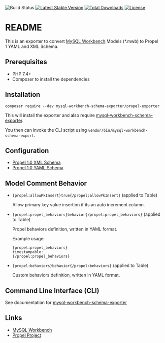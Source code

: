 ![Build Status](https://github.com/mysql-workbench-schema-exporter/propel1-exporter/actions/workflows/continuous-integration.yml/badge.svg)
[![Latest Stable Version](https://poser.pugx.org/mysql-workbench-schema-exporter/propel1-exporter/v/stable.svg)](https://packagist.org/packages/mysql-workbench-schema-exporter/propel1-exporter)
[![Total Downloads](https://poser.pugx.org/mysql-workbench-schema-exporter/propel1-exporter/downloads.svg)](https://packagist.org/packages/mysql-workbench-schema-exporter/propel1-exporter) 
[![License](https://poser.pugx.org/mysql-workbench-schema-exporter/propel1-exporter/license.svg)](https://packagist.org/packages/mysql-workbench-schema-exporter/propel1-exporter)

# README

This is an exporter to convert [MySQL Workbench](http://www.mysql.com/products/workbench/) Models (\*.mwb) to Propel 1 YAML and XML Schema.

## Prerequisites

  * PHP 7.4+
  * Composer to install the dependencies

## Installation

```
composer require --dev mysql-workbench-schema-exporter/propel-exporter
```

This will install the exporter and also require [mysql-workbench-schema-exporter](https://github.com/mysql-workbench-schema-exporter/mysql-workbench-schema-exporter).

You then can invoke the CLI script using `vendor/bin/mysql-workbench-schema-export`.

## Configuration

  * [Propel 1.0 XML Schema](/docs/propel1-xml.md)
  * [Propel 1.0 YAML Schema](/docs/propel1-yaml.md)

## Model Comment Behavior

  * `{propel:allowPkInsert}true{/propel:allowPkInsert}` (applied to Table)

    Allow primary key value insertion if its an auto increment column.

  * `{propel:propel_behaviors}behavior{/propel:propel_behaviors}` (applied to Table)

    Propel behaviors definition, written in YAML format.

    Example usage:

        {propel:propel_behaviors}
        timestampable:
        {/propel:propel_behaviors}

  * `{propel:behaviors}behavior{/propel:behaviors}` (applied to Table)

    Custom behaviors definition, written in YAML format.

## Command Line Interface (CLI)

See documentation for [mysql-workbench-schema-exporter](https://github.com/mysql-workbench-schema-exporter/mysql-workbench-schema-exporter#command-line-interface-cli)

## Links

  * [MySQL Workbench](http://wb.mysql.com/)
  * [Propel Project](http://propelorm.org/)
